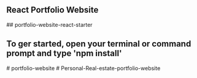 ## React Portfolio Website 
##   p o r t f o l i o - w e b s i t e - r e a c t - s t a r t e r 

## To ger started, open your terminal or command prompt and type 'npm install'
 
 
#   p o r t f o l i o - w e b s i t e  
 #   P e r s o n a l - R e a l - e s t a t e - p o r t f o l i o - w e b s i t e  
 